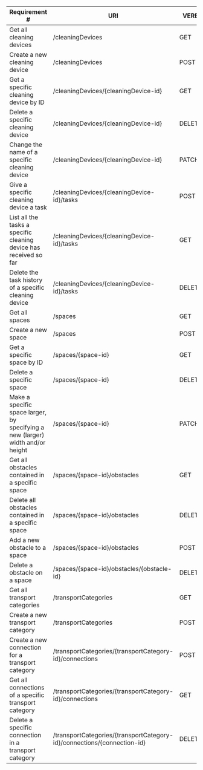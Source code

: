 |Requirement # | URI | VERB |
|---|---|---|
| Get all cleaning devices | /cleaningDevices | GET |
| Create a new cleaning device | /cleaningDevices | POST |
| Get a specific cleaning device by ID | /cleaningDevices/{cleaningDevice-id} | GET |
| Delete a specific cleaning device | /cleaningDevices/{cleaningDevice-id} | DELETE |
| Change the name of a specific cleaning device | /cleaningDevices/{cleaningDevice-id} | PATCH |
| Give a specific cleaning device a task | /cleaningDevices/{cleaningDevice-id}/tasks | POST |
| List all the tasks a specific cleaning device has received so far | /cleaningDevices/{cleaningDevice-id}/tasks | GET |
| Delete the task history of a specific cleaning device | /cleaningDevices/{cleaningDevice-id}/tasks | DELETE |
| Get all spaces | /spaces | GET |
| Create a new space | /spaces | POST |
| Get a specific space by ID | /spaces/{space-id} | GET |
| Delete a specific space | /spaces/{space-id} | DELETE |
| Make a specific space larger, by specifying a new (larger) width and/or height | /spaces/{space-id} | PATCH |
| Get all obstacles contained in a specific space | /spaces/{space-id}/obstacles | GET |
| Delete all obstacles contained in a specific space | /spaces/{space-id}/obstacles | DELETE |
| Add a new obstacle to a space | /spaces/{space-id}/obstacles | POST |
| Delete a obstacle on a space | /spaces/{space-id}/obstacles/{obstacle-id} | DELETE |
| Get all transport categories | /transportCategories | GET |
| Create a new transport category | /transportCategories | POST |
| Create a new connection for a transport category | /transportCategories/{transportCategory-id}/connections | POST |
| Get all connections of a specific transport category | /transportCategories/{transportCategory-id}/connections | GET |
| Delete a specific connection in a transport category | /transportCategories/{transportCategory-id}/connections/{connection-id} | DELETE |
